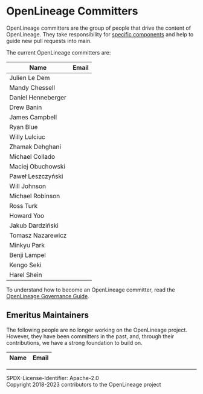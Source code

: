# OpenLineage Committers

OpenLineage committers are the group of people that drive the content of OpenLineage.
They take responsibility for [specific components](CODEOWNERS) and help to guide
new pull requests into main.

The current OpenLineage committers are:


| Name               | Email |
| ------------------ | -----------------|
| Julien Le Dem      | |
| Mandy Chessell     | |
| Daniel Henneberger | |
| Drew Banin         | |
| James Campbell     | |
| Ryan Blue          | |
| Willy Lulciuc      | |
| Zhamak Dehghani    | |
| Michael Collado    | |
| Maciej Obuchowski  | |
| Paweł Leszczyński  | |
| Will Johnson       | |
| Michael Robinson   | |
| Ross Turk          | |
| Howard Yoo         | |
| Jakub Dardziński   | |
| Tomasz Nazarewicz  | |
| Minkyu Park        | |
| Benji Lampel       | |
| Kengo Seki         | |
| Harel Shein        | |

To understand how to become an OpenLineage committer,
read the [OpenLineage Governance Guide](GOVERNANCE.md).


## Emeritus Maintainers

The following people are no longer working on the OpenLineage project.
However, they have been committers in the past, and, through their
contributions, we have a strong foundation to build on.


| Name           | Email |
| -------------- | -----------------

----
SPDX-License-Identifier: Apache-2.0\
Copyright 2018-2023 contributors to the OpenLineage project


